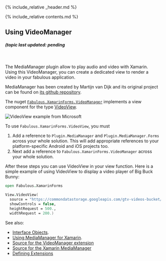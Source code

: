 {% include_relative _header.md %}

{% include_relative contents.md %}

Using VideoManager
------
##### (topic last updated: pending
<br /> 

The MediaManager plugin allow to play audio and video with Xamarin. Using this VideoManager, you can create a dedicated view to render a video in your fabulous application.

MediaManager has been created by Martijn van Dijk and its original project can be found on [its github repository](https://github.com/martijn00/XamarinMediaManager).

The nuget [`Fabulous.XamarinForms.VideoManager`](https://www.nuget.org/packages/Fabulous.VideoManager) implements a view component for the type [VideoView](https://github.com/martijn00/XamarinMediaManager).

![VideoView example from Microsoft](https://devblogs.microsoft.com/wp-content/uploads/sites/44/2019/03/VideoPlayer.png)

To use `Fabulous.XamarinForms.VideoView`, you must

1. Add a reference to `Plugin.MediaManager` and `Plugin.MediaManager.Forms` across your whole solution.  This will add appropriate references to your platform-specific Android and iOS projects too.
2. Next add a reference to `Fabulous.XamarinForms.VideoManager` across your whole solution.

After these steps you can use VideoView in your view function. Here is a simple example of using VideoView to
display a video player of Big Buck Bunny:

```fsharp
open Fabulous.XamarinForms

View.VideoView(
  source = "https://commondatastorage.googleapis.com/gtv-videos-bucket/sample/BigBuckBunny.mp4",
  showControls = false,
  heightRequest = 500.,
  widthRequest = 200.)
```

See also:

* [Interface Objects](view-interface-objects.html).
* [Using MediaManager for Xamarin](https://devblogs.microsoft.com/xamarin/play-audio-and-video-with-the-mediamanager-plugin-for-xamarin/).
* [Source for the VideoManager extension](https://github.com/fsprojects/Fabulous/blob/master/Fabulous.XamarinForms/extensions/VideoManager/VideoManager.fs)
* [Source for the Xamarin MediaManager](https://github.com/martijn00/XamarinMediaManager)
* [Defining Extensions](view-a-extensions.html)
